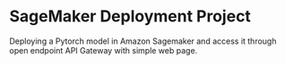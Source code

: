 # SageMaker Deployment Project

Deploying a Pytorch model in Amazon Sagemaker and access it through open endpoint API Gateway with simple web page.
